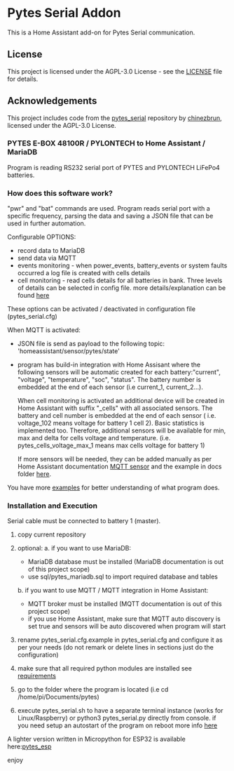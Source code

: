 # Pytes Serial Addon

This is a Home Assistant add-on for Pytes Serial communication.

## License

This project is licensed under the AGPL-3.0 License - see the [LICENSE](LICENSE) file for details.

## Acknowledgements

This project includes code from the [pytes_serial](https://github.com/chinezbrun/pytes_serial) repository by [chinezbrun](https://github.com/chinezbrun), licensed under the AGPL-3.0 License.

### PYTES E-BOX 48100R / PYLONTECH to Home Assistant / MariaDB 
Program is reading RS232 serial port of PYTES and PYLONTECH LiFePo4 batteries.

### How does this software work?
 "pwr" and "bat" commands are used.
Program reads serial port with a specific frequency, parsing the data and saving a JSON file that can be used in further automation. 

Configurable OPTIONS:
- record data to MariaDB
- send data via MQTT
- events monitoring - when power_events, battery_events or system faults occurred a log file is created with cells details 
- cell monitoring - read cells details for all batteries in bank. Three levels of details can be selected in config file.
  more details/explanation can be found [here](/docs/configuration_details.txt)
  
These options can be activated / deactivated in configuration file (pytes_serial.cfg)

When MQTT is activated:
- JSON file is send as payload to the following topic: 'homeassistant/sensor/pytes/state'
- program has build-in integration with Home Assisant where the following sensors will be automatic created for each battery:"current", "voltage", "temperature", "soc", "status".
   The battery number is embedded at the end of each sensor (i.e current_1, current_2...).

   When cell monitoring is activated an additional device will be created in Home Assistant with suffix "_cells" with all associated sensors. The battery and cell number is embedded at the end of each sensor ( i.e. voltage_102 means voltage for battery 1 cell 2).
   Basic statistics is implemented too. Therefore, additional sensors will be available for min, max and delta for cells voltage and temperature. 
   (i.e. pytes_cells_voltage_max_1 means max cells voltage for battery 1)  
  
  If more sensors will be needed, they can be added manually as per Home Assistant documentation [MQTT sensor](https://www.home-assistant.io/integrations/sensor.mqtt/) and the example in docs folder [here](/docs/home_assistant_add_sensor.txt).

You have more [examples](/examples) for better understanding of what program does.

### Installation and Execution
Serial cable must be connected to battery 1 (master).
1. copy current repository 
2. optional:
   a. if you want to use MariaDB:
      - MariaDB database must be installed (MariaDB documentation is out of this project scope)
      - use sql/pytes_mariadb.sql to import required database and tables
      
   b. if you want to use MQTT / MQTT integration in Home Assistant:
    - MQTT broker must be installed (MQTT documentation is out of this project scope)
    - if you use Home Assistant, make sure that MQTT auto discovery is set true and sensors will be auto discovered when program will start
3. rename pytes_serial.cfg.example in pytes_serial.cfg and configure it as per your needs (do not remark or delete lines in sections just do the configuration)
4. make sure that all required python modules are installed see [requirements](/REQUIREMENTS.md)
5. go to the folder where the program is located (i.e cd /home/pi/Documents/pytes)
6. execute pytes_serial.sh to have a separate terminal instance (works for Linux/Raspberry) or python3 pytes_serial.py directly from console.
   if you need setup an autostart of the program on reboot more info [here](/docs/) 

A lighter version written in Micropython for ESP32 is available here:[pytes_esp](https://github.com/chinezbrun/pytes_esp)

enjoy

